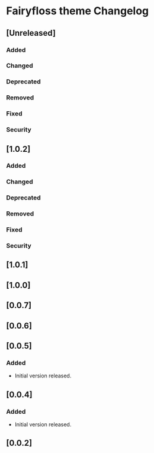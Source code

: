 <!-- Keep a Changelog guide -> https://keepachangelog.com -->

# Fairyfloss theme Changelog

## [Unreleased]
### Added

### Changed

### Deprecated

### Removed

### Fixed

### Security

## [1.0.2]
### Added

### Changed

### Deprecated

### Removed

### Fixed

### Security

## [1.0.1]

## [1.0.0]

## [0.0.7]

## [0.0.6]

## [0.0.5]
### Added
- Initial version released.

## [0.0.4]
### Added
- Initial version released.

## [0.0.2]